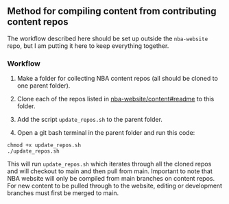 ## Method for compiling content from contributing content repos

The workflow described here should be set up outside the `nba-website` repo, but I am putting it here to keep everything together.

### Workflow

1.  Make a folder for collecting NBA content repos (all should be cloned to one parent folder).

2.  Clone each of the repos listed in [nba-website/content#readme](https://github.com/SANBI-NBA/nba-website/tree/main/content#readme) to this folder.

3.  Add the script `update_repos.sh` to the parent folder.

4.  Open a git bash terminal in the parent folder and run this code:

```         
chmod +x update_repos.sh 
./update_repos.sh
```

This will run `update_repos.sh` which iterates through all the cloned repos and will checkout to main and then pull from main. Important to note that NBA website will only be compiled from main branches on content repos. For new content to be pulled through to the website, editing or development branches must first be merged to main.
